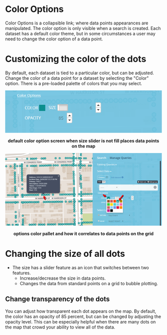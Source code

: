 # Color Options

Color Options is a collapsible link; where data points appearances are manipulated. The color option is only visible when a search is created. Each dataset has a default color theme, but in some circumstances a user may need to change the color option of a data point. 

# Customizing the color of the dots

By default, each dataset is tied to a particular color, but can be adjusted. Change the color of a data point for a dataset by selecting the "Color" option. There is a pre-loaded palette of colors that you may select. 

![](../media/color.png)
<p align= "center"><b>default color option screen when size slider is not fill places data points on the map</b></p>

![](../media/clopt.png)
<p align= "center"><b>options color pallet and how it correlates to data points on the grid</b></p>

# Changing the size of all dots

- The size has a slider feature as an icon that switches between two features.
	- Increase/decrease the size in data points.
	- Changes the data from standard points on a grid to bubble plotting.

## Change transparency of the dots

You can adjust how transparent each dot appears on the map. By default, the color has an opacity of 85 percent, but can be changed by adjusting the opacity level. This can be especially helpful when there are many dots on the map that crowd your ability to view all of the data.
